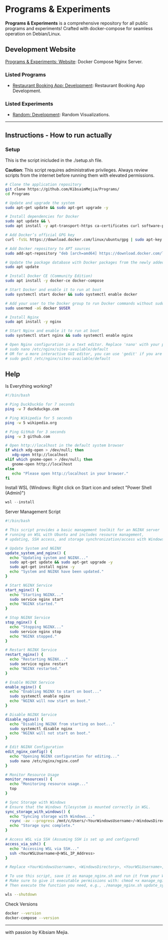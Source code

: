 # Programs & Experiments

**Programs & Experiments** is a comprehensive repository for all public programs and experiments! Crafted with docker-compose for seamless operation on Debian/Linux.

## Development Website

[Programs & Experiments: Website](https://kibsaimmejia.github.io/Programs/): Docker Compose Nginx Server.

### Listed Programs

- [Restaurant Booking App: Development](https://github.com/KibsaimMejia/Programs/RestaurantBooking): Restaurant Booking App Development.

### Listed Experiments

- [Random: Development](https://github.com/KibsaimMejia/Programs/Random): Random Visualizations.

---

## Instructions - How to run actually

### Setup

This is the script inicluded in the ./setup.sh file.

**Caution**: This script requires administrative privileges. Always review scripts from the internet before running them with elevated permissions.

``` bash
# Clone the application repository
git clone https://github.com/KibsaimMejia/Programs/
cd Programs

# Update and upgrade the system
sudo apt-get update && sudo apt-get upgrade -y

# Install dependencies for Docker
sudo apt update && \
sudo apt install -y apt-transport-https ca-certificates curl software-properties-common

# Add Docker’s official GPG key
curl -fsSL https://download.docker.com/linux/ubuntu/gpg | sudo apt-key add -

# Add Docker repository to APT sources
sudo add-apt-repository "deb [arch=amd64] https://download.docker.com/linux/ubuntu $(lsb_release -cs) stable"

# Update the package database with Docker packages from the newly added repo
sudo apt update

# Install Docker CE (Community Edition)
sudo apt install -y docker-ce docker-compose

# Start Docker and enable it to run at boot
sudo systemctl start docker && sudo systemctl enable docker

# Add your user to the Docker group to run Docker commands without sudo
sudo usermod -aG docker $USER

# Install Nginx
sudo apt install -y nginx

# Start Nginx and enable it to run at boot
sudo systemctl start nginx && sudo systemctl enable nginx

# Open Nginx configuration in a text editor. Replace 'nano' with your preferred editor if necessary.
# sudo nano /etc/nginx/sites-available/default
# OR for a more interactive GUI editor, you can use 'gedit' if you are in a graphical environment:
# sudo gedit /etc/nginx/sites-available/default
```

## Help

Is Everything working?
``` bash
#!/bin/bash

# Ping DuckDuckGo for 7 seconds
ping -w 7 duckduckgo.com

# Ping Wikipedia for 5 seconds
ping -w 5 wikipedia.org

# Ping GitHub for 3 seconds
ping -w 3 github.com

# Open http://localhost in the default system browser
if which xdg-open > /dev/null; then
   xdg-open http://localhost
elif which gnome-open > /dev/null; then
   gnome-open http://localhost
else
   echo "Please open http://localhost in your browser."
fi
```
Install WSL (Windows: Right click on Start icon and select "Power Shell (Admin)")
``` powershell
wsl --install
```
Server Management Script
``` bash
#!/bin/bash

# This script provides a basic management toolkit for an NGINX server
# running on WSL with Ubuntu and includes resource management,
# updating, SSH access, and storage synchronization/access with Windows.

# Update System and NGINX
update_system_and_nginx() {
  echo "Updating system and NGINX..."
  sudo apt-get update && sudo apt-get upgrade -y
  sudo apt-get install nginx -y
  echo "System and NGINX have been updated."
}

# Start NGINX Service
start_nginx() {
  echo "Starting NGINX..."
  sudo service nginx start
  echo "NGINX started."
}

# Stop NGINX Service
stop_nginx() {
  echo "Stopping NGINX..."
  sudo service nginx stop
  echo "NGINX stopped."
}

# Restart NGINX Service
restart_nginx() {
  echo "Restarting NGINX..."
  sudo service nginx restart
  echo "NGINX restarted."
}

# Enable NGINX Service
enable_nginx() {
  echo "Enabling NGINX to start on boot..."
  sudo systemctl enable nginx
  echo "NGINX will now start on boot."
}

# Disable NGINX Service
disable_nginx() {
  echo "Disabling NGINX from starting on boot..."
  sudo systemctl disable nginx
  echo "NGINX will not start on boot."
}

# Edit NGINX Configuration
edit_nginx_config() {
  echo "Opening NGINX configuration for editing..."
  sudo nano /etc/nginx/nginx.conf
}

# Monitor Resource Usage
monitor_resources() {
  echo "Monitoring resource usage..."
  top
}

# Sync Storage with Windows
# Ensure that the Windows filesystem is mounted correctly in WSL.
sync_storage_with_windows() {
  echo "Syncing storage with Windows..."
  rsync -av --progress /mnt/c/Users/<YourWindowsUsername>/<WindowsDirectory> /home/<YourWSLUsername>/<TargetDirectory>
  echo "Storage sync complete."
}

# Access WSL via SSH (Assuming SSH is set up and configured)
access_via_ssh() {
  echo "Accessing WSL via SSH..."
  ssh <YourWSLUsername>@<WSL_IP_Address>
}

# Replace <YourWindowsUsername>, <WindowsDirectory>, <YourWSLUsername>, <TargetDirectory>, and <WSL_IP_Address> with your specific details.

# To use this script, save it as manage_nginx.sh and run it from your WSL terminal.
# Make sure to give it executable permissions with: chmod +x manage_nginx.sh
# Then execute the function you need, e.g., ./manage_nginx.sh update_system_and_nginx

```
``` bash
wls --shutdown
```
Check Versions
``` bash
docker --version
docker-compose --version
```
---

with passion by Kibsiam Mejia.
